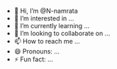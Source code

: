 - 👋 Hi, I’m @N-namrata
- 👀 I’m interested in ...
- 🌱 I’m currently learning ...
- 💞️ I’m looking to collaborate on ...
- 📫 How to reach me ...
- 😄 Pronouns: ...
- ⚡ Fun fact: ...

<!---
N-namrata/N-namrata is a ✨ special ✨ repository because its `README.md` (this file) appears on your GitHub profile.
You can click the Preview link to take a look at your changes.
--->
